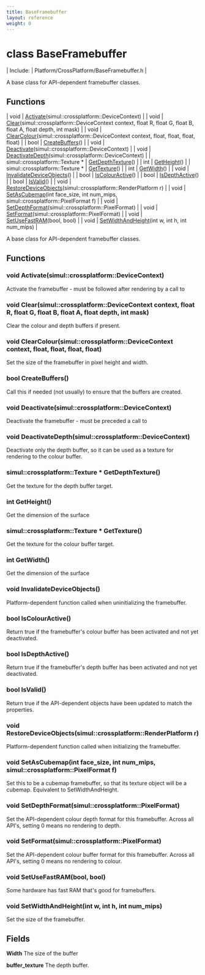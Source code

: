 ```yaml
---
title: BaseFramebuffer
layout: reference
weight: 0
---
```

class BaseFramebuffer
===

| Include: | Platform/CrossPlatform/BaseFramebuffer.h |

A base class for API-dependent framebuffer classes.
  


Functions
---

| void | [Activate](#Activate)(simul::crossplatform::DeviceContext) |
| void | [Clear](#Clear)(simul::crossplatform::DeviceContext context, float R, float G, float B, float A, float depth, int mask) |
| void | [ClearColour](#ClearColour)(simul::crossplatform::DeviceContext context, float, float, float, float) |
| bool | [CreateBuffers](#CreateBuffers)() |
| void | [Deactivate](#Deactivate)(simul::crossplatform::DeviceContext) |
| void | [DeactivateDepth](#DeactivateDepth)(simul::crossplatform::DeviceContext) |
| simul::crossplatform::Texture * | [GetDepthTexture](#GetDepthTexture)() |
| int | [GetHeight](#GetHeight)() |
| simul::crossplatform::Texture * | [GetTexture](#GetTexture)() |
| int | [GetWidth](#GetWidth)() |
| void | [InvalidateDeviceObjects](#InvalidateDeviceObjects)() |
| bool | [IsColourActive](#IsColourActive)() |
| bool | [IsDepthActive](#IsDepthActive)() |
| bool | [IsValid](#IsValid)() |
| void | [RestoreDeviceObjects](#RestoreDeviceObjects)(simul::crossplatform::RenderPlatform r) |
| void | [SetAsCubemap](#SetAsCubemap)(int face_size, int num_mips, simul::crossplatform::PixelFormat f) |
| void | [SetDepthFormat](#SetDepthFormat)(simul::crossplatform::PixelFormat) |
| void | [SetFormat](#SetFormat)(simul::crossplatform::PixelFormat) |
| void | [SetUseFastRAM](#SetUseFastRAM)(bool, bool) |
| void | [SetWidthAndHeight](#SetWidthAndHeight)(int w, int h, int num_mips) |

A base class for API-dependent framebuffer classes.
  


Functions
---

### <a name="Activate"/>void Activate(simul::crossplatform::DeviceContext)
Activate the framebuffer - must be followed after rendering by a call to 

### <a name="Clear"/>void Clear(simul::crossplatform::DeviceContext context, float R, float G, float B, float A, float depth, int mask)
Clear the colour and depth buffers if present.

### <a name="ClearColour"/>void ClearColour(simul::crossplatform::DeviceContext context, float, float, float, float)
Set the size of the framebuffer in pixel height and width.

### <a name="CreateBuffers"/>bool CreateBuffers()
Call this if needed (not usually) to ensure that the buffers are created.

### <a name="Deactivate"/>void Deactivate(simul::crossplatform::DeviceContext)
Deactivate the framebuffer - must be preceded a call to 

### <a name="DeactivateDepth"/>void DeactivateDepth(simul::crossplatform::DeviceContext)
Deactivate only the depth buffer, so it can be used as a texture for rendering to the colour buffer.

### <a name="GetDepthTexture"/>simul::crossplatform::Texture * GetDepthTexture()
Get the texture for the depth buffer target.

### <a name="GetHeight"/>int GetHeight()
Get the dimension of the surface

### <a name="GetTexture"/>simul::crossplatform::Texture * GetTexture()
Get the texture for the colour buffer target.

### <a name="GetWidth"/>int GetWidth()
Get the dimension of the surface

### <a name="InvalidateDeviceObjects"/>void InvalidateDeviceObjects()
Platform-dependent function called when uninitializing the framebuffer.

### <a name="IsColourActive"/>bool IsColourActive()
Return true if the framebuffer's colour buffer has been activated and not yet deactivated.

### <a name="IsDepthActive"/>bool IsDepthActive()
Return true if the framebuffer's depth buffer has been activated and not yet deactivated.

### <a name="IsValid"/>bool IsValid()
Return true if the API-dependent objects have been updated to match the properties.

### <a name="RestoreDeviceObjects"/>void RestoreDeviceObjects(simul::crossplatform::RenderPlatform r)
Platform-dependent function called when initializing the framebuffer.

### <a name="SetAsCubemap"/>void SetAsCubemap(int face_size, int num_mips, simul::crossplatform::PixelFormat f)
Set this to be a cubemap framebuffer, so that its texture object will be a cubemap. Equivalent to SetWidthAndHeight.

### <a name="SetDepthFormat"/>void SetDepthFormat(simul::crossplatform::PixelFormat)
Set the API-dependent colour depth format for this framebuffer. Across all API's, setting 0 means no rendering to depth.

### <a name="SetFormat"/>void SetFormat(simul::crossplatform::PixelFormat)
Set the API-dependent colour buffer format for this framebuffer. Across all API's, setting 0 means no rendering to colour.

### <a name="SetUseFastRAM"/>void SetUseFastRAM(bool, bool)
Some hardware has fast RAM that's good for framebuffers.

### <a name="SetWidthAndHeight"/>void SetWidthAndHeight(int w, int h, int num_mips)
Set the size of the framebuffer.

Fields
---

**Width**  The size of the buffer

**buffer_texture**  The depth buffer.
